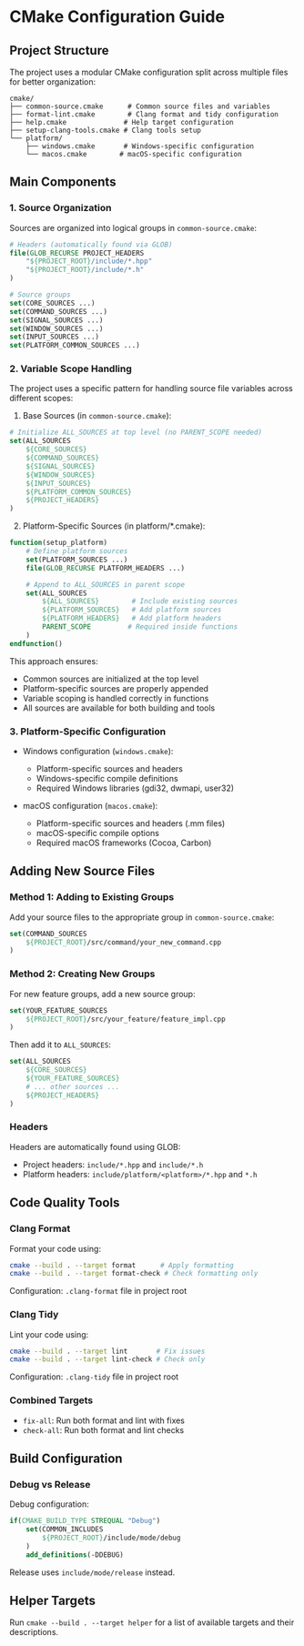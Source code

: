 # CMake Configuration Guide

## Project Structure

The project uses a modular CMake configuration split across multiple files for better organization:

```
cmake/
├── common-source.cmake      # Common source files and variables
├── format-lint.cmake        # Clang format and tidy configuration
├── help.cmake              # Help target configuration
├── setup-clang-tools.cmake # Clang tools setup
└── platform/
    ├── windows.cmake       # Windows-specific configuration
    └── macos.cmake        # macOS-specific configuration
```

## Main Components

### 1. Source Organization

Sources are organized into logical groups in `common-source.cmake`:

```cmake
# Headers (automatically found via GLOB)
file(GLOB_RECURSE PROJECT_HEADERS
    "${PROJECT_ROOT}/include/*.hpp"
    "${PROJECT_ROOT}/include/*.h"
)

# Source groups
set(CORE_SOURCES ...)
set(COMMAND_SOURCES ...)
set(SIGNAL_SOURCES ...)
set(WINDOW_SOURCES ...)
set(INPUT_SOURCES ...)
set(PLATFORM_COMMON_SOURCES ...)
```

### 2. Variable Scope Handling

The project uses a specific pattern for handling source file variables across different scopes:

1. Base Sources (in `common-source.cmake`):
```cmake
# Initialize ALL_SOURCES at top level (no PARENT_SCOPE needed)
set(ALL_SOURCES
    ${CORE_SOURCES}
    ${COMMAND_SOURCES}
    ${SIGNAL_SOURCES}
    ${WINDOW_SOURCES}
    ${INPUT_SOURCES}
    ${PLATFORM_COMMON_SOURCES}
    ${PROJECT_HEADERS}
)
```

2. Platform-Specific Sources (in platform/*.cmake):
```cmake
function(setup_platform)
    # Define platform sources
    set(PLATFORM_SOURCES ...)
    file(GLOB_RECURSE PLATFORM_HEADERS ...)

    # Append to ALL_SOURCES in parent scope
    set(ALL_SOURCES
        ${ALL_SOURCES}        # Include existing sources
        ${PLATFORM_SOURCES}   # Add platform sources
        ${PLATFORM_HEADERS}   # Add platform headers
        PARENT_SCOPE         # Required inside functions
    )
endfunction()
```

This approach ensures:
- Common sources are initialized at the top level
- Platform-specific sources are properly appended
- Variable scoping is handled correctly in functions
- All sources are available for both building and tools

### 3. Platform-Specific Configuration

- Windows configuration (`windows.cmake`):
  - Platform-specific sources and headers
  - Windows-specific compile definitions
  - Required Windows libraries (gdi32, dwmapi, user32)

- macOS configuration (`macos.cmake`):
  - Platform-specific sources and headers (.mm files)
  - macOS-specific compile options
  - Required macOS frameworks (Cocoa, Carbon)

## Adding New Source Files

### Method 1: Adding to Existing Groups

Add your source files to the appropriate group in `common-source.cmake`:

```cmake
set(COMMAND_SOURCES
    ${PROJECT_ROOT}/src/command/your_new_command.cpp
)
```

### Method 2: Creating New Groups

For new feature groups, add a new source group:

```cmake
set(YOUR_FEATURE_SOURCES
    ${PROJECT_ROOT}/src/your_feature/feature_impl.cpp
)
```

Then add it to `ALL_SOURCES`:

```cmake
set(ALL_SOURCES
    ${CORE_SOURCES}
    ${YOUR_FEATURE_SOURCES}
    # ... other sources ...
    ${PROJECT_HEADERS}
)
```

### Headers

Headers are automatically found using GLOB:
- Project headers: `include/*.hpp` and `include/*.h`
- Platform headers: `include/platform/<platform>/*.hpp` and `*.h`

## Code Quality Tools

### Clang Format

Format your code using:
```bash
cmake --build . --target format      # Apply formatting
cmake --build . --target format-check # Check formatting only
```

Configuration: `.clang-format` file in project root

### Clang Tidy

Lint your code using:
```bash
cmake --build . --target lint       # Fix issues
cmake --build . --target lint-check # Check only
```

Configuration: `.clang-tidy` file in project root

### Combined Targets

- `fix-all`: Run both format and lint with fixes
- `check-all`: Run both format and lint checks

## Build Configuration

### Debug vs Release

Debug configuration:
```cmake
if(CMAKE_BUILD_TYPE STREQUAL "Debug")
    set(COMMON_INCLUDES
        ${PROJECT_ROOT}/include/mode/debug
    )
    add_definitions(-DDEBUG)
```

Release uses `include/mode/release` instead.

## Helper Targets

Run `cmake --build . --target helper` for a list of available targets and their descriptions. 